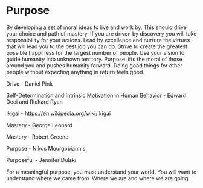 # Purpose

By developing a set of moral ideas to live and work by. This should drive your choice and path of mastery.
If you are driven by discovery you will take responsibility for your actions.
Lead by excellence and nurture the virtues that will lead you to the best job you can do.
Strive to create the greatest possible happiness for the largest number of people.
Use your vision to guide humanity into unknown territory.
Purpose lifts the moral of those around you and pushes humanity forward.
Doing good things for other people without expecting anything in return feels good.

Drive - Daniel Pink

Self-Determination and Intrinsic Motivation in Human Behavior - Edward Deci and Richard Ryan

Ikigai - https://en.wikipedia.org/wiki/Ikigai

Mastery - George Leonard

Mastery - Robert Greene

Purpose - Nikos Mourgobiannis

Purposeful - Jennifer Dulski



For a meaningful purpose, you must understand your world. You will want to understand where we came from.
Where we are and where we are going.





